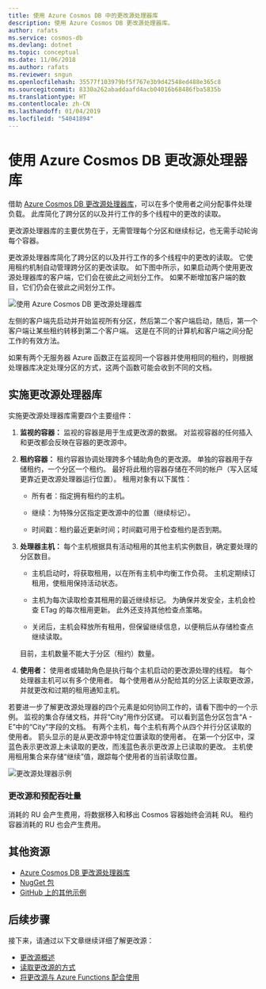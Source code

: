 ```yaml
---
title: 使用 Azure Cosmos DB 中的更改源处理器库
description: 使用 Azure Cosmos DB 更改源处理器库。
author: rafats
ms.service: cosmos-db
ms.devlang: dotnet
ms.topic: conceptual
ms.date: 11/06/2018
ms.author: rafats
ms.reviewer: sngun
ms.openlocfilehash: 35577f103979bf5f767e3b9d42548ed488e365c8
ms.sourcegitcommit: 8330a262abaddaafd4acb04016b68486fba5835b
ms.translationtype: HT
ms.contentlocale: zh-CN
ms.lasthandoff: 01/04/2019
ms.locfileid: "54041894"
---
```

# <a name="using-the-azure-cosmos-db-change-feed-processor-library"></a>使用 Azure Cosmos DB 更改源处理器库

借助 [Azure Cosmos DB 更改源处理器库](sql-api-sdk-dotnet-changefeed.md)，可以在多个使用者之间分配事件处理负载。 此库简化了跨分区的以及并行工作的多个线程中的更改的读取。

更改源处理器库的主要优势在于，无需管理每个分区和继续标记，也无需手动轮询每个容器。

更改源处理器库简化了跨分区的以及并行工作的多个线程中的更改的读取。 它使用租约机制自动管理跨分区的更改读取。 如下图中所示，如果启动两个使用更改源处理器库的客户端，它们会在彼此之间划分工作。 如果不断增加客户端的数目，它们仍会在彼此之间划分工作。

![使用 Azure Cosmos DB 更改源处理器库](./media/change-feed-processor/change-feed-output.png)

左侧的客户端先启动并开始监视所有分区，然后第二个客户端启动，随后，第一个客户端让某些租约转移到第二个客户端。 这是在不同的计算机和客户端之间分配工作的有效方法。

如果有两个无服务器 Azure 函数正在监视同一个容器并使用相同的租约，则根据处理器库决定处理分区的方式，这两个函数可能会收到不同的文档。

## <a name="implementing-the-change-feed-processor-library"></a>实施更改源处理器库

实施更改源处理器库需要四个主要组件： 

1. **监视的容器：** 监视的容器是用于生成更改源的数据。 对监视容器的任何插入和更改都会反映在容器的更改源中。

1. **租约容器：** 租约容器协调处理跨多个辅助角色的更改源。 单独的容器用于存储租约，一个分区一个租约。 最好将此租约容器存储在不同的帐户（写入区域更靠近更改源处理器运行位置）。 租用对象有以下属性：

   * 所有者：指定拥有租约的主机。

   * 继续：为特殊分区指定更改源中的位置（继续标记）。

   * 时间戳：租约最近更新时间；时间戳可用于检查租约是否到期。

1. **处理器主机：** 每个主机根据具有活动租用的其他主机实例数目，确定要处理的分区数目。

   * 主机启动时，将获取租用，以在所有主机中均衡工作负荷。 主机定期续订租用，使租用保持活动状态。

   * 主机为每次读取检查其租用的最近继续标记。 为确保并发安全，主机会检查 ETag 的每次租用更新。 此外还支持其他检查点策略。

   * 关闭后，主机会释放所有租用，但保留继续信息，以便稍后从存储检查点继续读取。

   目前，主机数量不能大于分区（租约）数量。

1. **使用者：** 使用者或辅助角色是执行每个主机启动的更改源处理的线程。 每个处理器主机可以有多个使用者。 每个使用者从分配给其的分区上读取更改源，并就更改和过期的租用通知主机。

若要进一步了解更改源处理器的四个元素是如何协同工作的，请看下图中的一个示例。 监视的集合存储文档，并将“City”用作分区键。 可以看到蓝色分区包含“A - E”中的“City”字段的文档。 有两个主机，每个主机有两个从四个并行分区读取的使用者。 箭头显示的是从更改源中特定位置读取的使用者。 在第一个分区中，深蓝色表示更改源上未读取的更改，而浅蓝色表示更改源上已读取的更改。 主机使用租用集合来存储“继续”值，跟踪每个使用者的当前读取位置。

![更改源处理器示例](./media/change-feed-processor/changefeedprocessor.png)

### <a name="change-feed-and-provisioned-throughput"></a>更改源和预配吞吐量

消耗的 RU 会产生费用，将数据移入和移出 Cosmos 容器始终会消耗 RU。 租约容器消耗的 RU 也会产生费用。

## <a name="additional-resources"></a>其他资源

* [Azure Cosmos DB 更改源处理器库](sql-api-sdk-dotnet-changefeed.md)
* [NugGet 包](https://www.nuget.org/packages/Microsoft.Azure.DocumentDB.ChangeFeedProcessor/)
* [GitHub 上的其他示例](https://github.com/Azure/azure-documentdb-dotnet/tree/master/samples/ChangeFeedProcessor)

## <a name="next-steps"></a>后续步骤

接下来，请通过以下文章继续详细了解更改源：

* [更改源概述](change-feed.md)
* [读取更改源的方式](read-change-feed.md)
* [将更改源与 Azure Functions 配合使用](change-feed-functions.md)
